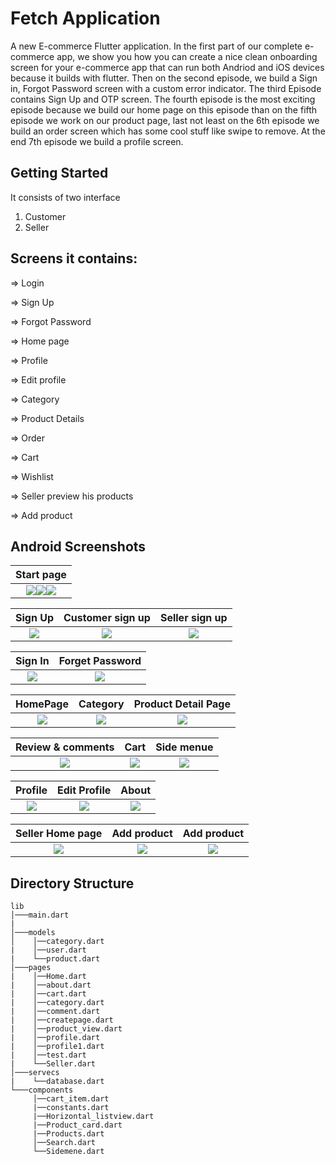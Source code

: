 # Fetch Application

A new E-commerce Flutter application.
In the first part of our complete e-commerce app, we show you how you can create a nice clean onboarding screen for your e-commerce app that can run both Andriod and iOS devices because it builds with flutter. Then on the second episode, we build a Sign in, Forgot Password screen with a custom error indicator. The third Episode contains Sign Up and OTP screen. The fourth episode is the most exciting episode because we build our home page on this episode than on the fifth episode we work on our product page, last not least on the 6th episode we build an order screen which has some cool stuff like swipe to remove. At the end 7th episode we build a profile screen.

## Getting Started

It consists of two interface

1. Customer
2. Seller

## Screens it contains:

=> Login

=> Sign Up

=> Forgot Password

=> Home page

=> Profile

=> Edit profile

=> Category

=> Product Details

=> Order

=> Cart

=> Wishlist

=> Seller preview his products

=> Add product

## Android Screenshots
|  Start page                 |  
| :-------------------------: |
|![](https://github.com/BasmalaMagdy/software-project/blob/master/flutter_app/preview/13.jpg)![](https://github.com/BasmalaMagdy/software-project/blob/master/flutter_app/preview/14.jpg)![](https://github.com/BasmalaMagdy/software-project/blob/master/flutter_app/preview/15.jpg)|

|      Sign Up                |      Customer sign up       |      Seller sign up         |
| :-------------------------: | :-------------------------: | :-------------------------: |
| ![](https://github.com/BasmalaMagdy/software-project/blob/master/flutter_app/preview/16.jpg) | ![](https://github.com/BasmalaMagdy/software-project/blob/master/flutter_app/preview/17.jpg) | ![](https://github.com/BasmalaMagdy/software-project/blob/master/flutter_app/preview/18.jpg) |

|              Sign In        |       Forget Password       |
| :-------------------------: | :-------------------------: |
| ![](https://github.com/BasmalaMagdy/software-project/blob/master/flutter_app/preview/19.jpg) | ![](https://github.com/BasmalaMagdy/software-project/blob/master/flutter_app/preview/20.jpg) |

|      HomePage               |           Category          |        Product Detail Page  |
| :-------------------------: | :-------------------------: | :-------------------------: |
| ![](https://github.com/BasmalaMagdy/software-project/blob/master/flutter_app/preview/1.jpg) | ![](https://github.com/BasmalaMagdy/software-project/blob/master/flutter_app/preview/2.jpg) | ![](https://github.com/BasmalaMagdy/software-project/blob/master/flutter_app/preview/3.jpg) |

|        Review & comments    |           Cart              |           Side menue        |
| :-------------------------: | :-------------------------: | :-------------------------: |
| ![](https://github.com/BasmalaMagdy/software-project/blob/master/flutter_app/preview/4.jpg) | ![](https://github.com/BasmalaMagdy/software-project/blob/master/flutter_app/preview/5.jpg) | ![](https://github.com/BasmalaMagdy/software-project/blob/master/flutter_app/preview/6.jpg) |

|      Profile        |              Edit Profile      |     About                        |
| :-------------------------: | :-------------------------: | :-------------------------: |
| ![](https://github.com/BasmalaMagdy/software-project/blob/master/flutter_app/preview/7.jpg) | ![](https://github.com/BasmalaMagdy/software-project/blob/master/flutter_app/preview/8.jpg) | ![](https://github.com/BasmalaMagdy/software-project/blob/master/flutter_app/preview/9.jpg) |

|   Seller Home page          |          Add product        |       Add product           |
| :-------------------------: | :-------------------------: | :-------------------------: |
| ![](https://github.com/BasmalaMagdy/software-project/blob/master/flutter_app/preview/10.jpg) | ![](https://github.com/BasmalaMagdy/software-project/blob/master/flutter_app/preview/11.jpg) | ![](https://github.com/BasmalaMagdy/software-project/blob/master/flutter_app/preview/12.jpg) |

## Directory Structure

```
lib
│───main.dart
|
│───models
│    │──category.dart
|    │──user.dart
|    └──product.dart
│───pages
|    │──Home.dart
|    │──about.dart
|    │──cart.dart
|    │──category.dart
|    │──comment.dart
|    │──createpage.dart
|    │──product_view.dart
|    │──profile.dart
|    │──profile1.dart
|    │──test.dart
|    └──Seller.dart
│───servecs
|    └──database.dart
└───components
     │──cart_item.dart
     |──constants.dart
     |──Horizontal_listview.dart
     |──Product_card.dart
     |──Products.dart
     │──Search.dart
     └──Sidemene.dart
```
